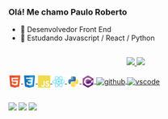 ### Olá! Me chamo Paulo Roberto


- 🔭 Desenvolvedor Front End 
- 🌱 Estudando Javascript / React / Python

##


<div align="center">
  <a href="https://github.com/probertobsk">
  <img height="180em" src="https://github-readme-stats.vercel.app/api?username=probertobsk&show_icons=true&theme=cobalt&include_all_commits=true&count_private=true"/>
  <img height="180em" src="https://github-readme-stats.vercel.app/api/top-langs/?username=probertobsk&layout=compact&langs_count=7&theme=cobalt"/>
</div>
 
<div style="display: inline_block"><br>
  <img align="center" alt="html" height="25" width="25" src="https://raw.githubusercontent.com/devicons/devicon/master/icons/html5/html5-original.svg">
  <img align="center" alt="css" height="25" width="25" src="https://raw.githubusercontent.com/devicons/devicon/master/icons/css3/css3-original.svg">
  <img align="center" alt="javascript" height="25" width="25" src="https://raw.githubusercontent.com/devicons/devicon/master/icons/javascript/javascript-plain.svg">
  <img align="center" alt="react" height="25" width="25" src="https://raw.githubusercontent.com/devicons/devicon/master/icons/react/react-original.svg">
  <img align="center" alt="python" height="25" width="25" src="https://raw.githubusercontent.com/devicons/devicon/master/icons/python/python-original.svg">
  <img align="center" alt="csharp" height="25" width="25" src="https://raw.githubusercontent.com/devicons/devicon/master/icons/csharp/csharp-original.svg">
  <img align="center" alt="github" height="25" width="25" src="https://cdn.jsdelivr.net/gh/devicons/devicon/icons/github/github-original.svg" />
  <img align="center" alt="vscode" height="25" width="25" src="https://cdn.jsdelivr.net/gh/devicons/devicon/icons/vscode/vscode-original.svg" />  
</div>
  
##

<div> 
  <a href="https://www.instagram.com/probertobsk" target="_blank"><img src="https://img.shields.io/badge/-Instagram-%23E4405F?style=for-the-badge&logo=instagram&logoColor=white" target="_blank"></a>
  <a href = "mailto:probertobsk@gmail.com"><img src="https://img.shields.io/badge/-Gmail-%23333?style=for-the-badge&logo=gmail&logoColor=white" target="_blank"></a>
  <a href="https://www.linkedin.com/in/probertojr/" target="_blank"><img src="https://img.shields.io/badge/-LinkedIn-%230077B5?style=for-the-badge&logo=linkedin&logoColor=white" target="_blank"></a> 
</div>
